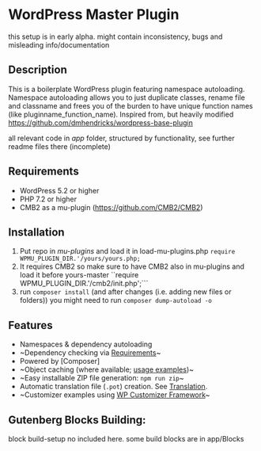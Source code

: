 
# WordPress Master Plugin
this setup is in early alpha. might contain inconsistency, bugs and misleading info/documentation

## Description
This is a boilerplate WordPress plugin featuring namespace autoloading.
Namespace autoloading allows you to just duplicate classes, rename file and classname and frees you of the burden to have unique function names (like pluginname_function_name).
Inspired from, but heavily modified https://github.com/dmhendricks/wordpress-base-plugin

all relevant code in *app* folder, structured by functionality, see further readme files there (incomplete)


## Requirements

* WordPress 5.2 or higher
* PHP 7.2 or higher
* CMB2 as a mu-plugin (https://github.com/CMB2/CMB2)

## Installation
1. Put repo in *mu-plugins* and load it in load-mu-plugins.php  ```require WPMU_PLUGIN_DIR.'/yours/yours.php; ``` 
2. It requires CMB2 so make sure to have CMB2 also in mu-plugins and load it before yours-master ``require WPMU_PLUGIN_DIR.'/cmb2/init.php';```
3. run ```composer install``` (and after changes (i.e. adding new files or folders)) you might need to run ```composer dump-autoload -o```








## Features

* Namespaces & dependency autoloading
* ~Dependency checking via [Requirements](https://packagist.org/packages/underdev/requirements)~
* Powered by [Composer]
* ~Object caching (where available; [usage examples](https://github.com/dmhendricks/wordpress-toolkit/wiki/ObjectCache))~
* ~Easy installable ZIP file generation: `npm run zip`~
* Automatic translation file (`.pot`) creation. See [Translation](https://github.com/dmhendricks/wordpress-base-plugin/wiki/Translation).
* ~Customizer examples using [WP Customizer Framework](https://github.com/inc2734/wp-customizer-framework/)~


## Gutenberg Blocks Building:
block build-setup no included here. some build blocks are in app/Blocks



